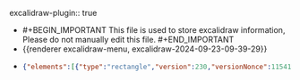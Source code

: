 excalidraw-plugin:: true

- #+BEGIN_IMPORTANT
  This file is used to store excalidraw information, Please do not manually edit this file.
  #+END_IMPORTANT
- {{renderer excalidraw-menu, excalidraw-2024-09-23-09-39-29}}
- ```json
  {"elements":[{"type":"rectangle","version":230,"versionNonce":1154178583,"isDeleted":false,"id":"DoZct6crzq97lRIzbqYe0","fillStyle":"solid","strokeWidth":2,"strokeStyle":"solid","roughness":1,"opacity":100,"angle":0,"x":366.77200902904383,"y":353.3764649664704,"strokeColor":"#1e1e1e","backgroundColor":"transparent","width":758.3999633789065,"height":171.20001220703125,"seed":1596238201,"groupIds":[],"frameId":null,"roundness":{"type":3},"boundElements":[],"updated":1727056262948,"link":null,"locked":false},{"type":"line","version":144,"versionNonce":1819160697,"isDeleted":false,"id":"EW9ePxI5iKSh5uosM0mA6","fillStyle":"solid","strokeWidth":2,"strokeStyle":"solid","roughness":1,"opacity":100,"angle":0,"x":366.7719785114657,"y":391.77648938053284,"strokeColor":"#1e1e1e","backgroundColor":"transparent","width":760.8000793457031,"height":0.800048828125,"seed":1805849177,"groupIds":[],"frameId":null,"roundness":{"type":2},"boundElements":[],"updated":1727056260016,"link":null,"locked":false,"startBinding":null,"endBinding":null,"lastCommittedPoint":null,"startArrowhead":null,"endArrowhead":null,"points":[[0,0],[760.8000793457031,0.800048828125]]},{"type":"text","version":39,"versionNonce":1245986775,"isDeleted":false,"id":"hq0JVwrL0B5S7jl25bItw","fillStyle":"solid","strokeWidth":2,"strokeStyle":"solid","roughness":1,"opacity":100,"angle":0,"x":423.97196020091883,"y":365.3764954840485,"strokeColor":"#1e1e1e","backgroundColor":"transparent","width":32,"height":20,"seed":841047865,"groupIds":[],"frameId":null,"roundness":null,"boundElements":[],"updated":1727055583642,"link":null,"locked":false,"fontSize":16,"fontFamily":1,"text":"操作","textAlign":"left","verticalAlign":"top","containerId":null,"originalText":"操作","lineHeight":1.25,"baseline":14},{"type":"line","version":199,"versionNonce":919372473,"isDeleted":false,"id":"dCvp66fTu7LlFbs5hpYae","fillStyle":"solid","strokeWidth":2,"strokeStyle":"solid","roughness":1,"opacity":100,"angle":0,"x":569.9719602009188,"y":355.77658093326727,"strokeColor":"#1e1e1e","backgroundColor":"transparent","width":0.800048828125,"height":169.59994506835938,"seed":822284313,"groupIds":[],"frameId":null,"roundness":{"type":2},"boundElements":[],"updated":1727056265698,"link":null,"locked":false,"startBinding":null,"endBinding":null,"lastCommittedPoint":null,"startArrowhead":null,"endArrowhead":null,"points":[[0,0],[0.800048828125,169.59994506835938]]},{"type":"rectangle","version":232,"versionNonce":1911251351,"isDeleted":false,"id":"Rms5FHgKHWkDDgNoqTra7","fillStyle":"solid","strokeWidth":2,"strokeStyle":"solid","roughness":1,"opacity":100,"angle":0,"x":382.3999938964844,"y":309.8000030517578,"strokeColor":"#1e1e1e","backgroundColor":"transparent","width":120,"height":24.600006103515625,"seed":326898841,"groupIds":[],"frameId":null,"roundness":{"type":3},"boundElements":[],"updated":1727055589148,"link":null,"locked":false},{"type":"line","version":420,"versionNonce":727258807,"isDeleted":false,"id":"KDz0ooRQZc2W2u3gWFGzY","fillStyle":"solid","strokeWidth":1,"strokeStyle":"solid","roughness":1,"opacity":100,"angle":0,"x":486.70638220216733,"y":324.4158830175994,"strokeColor":"#000000","backgroundColor":"black","width":5.51584063156698,"height":5.503167102812633,"seed":1948260729,"groupIds":["Fb5gnYkuA-zBEwHfNpQ3Z","Mx_Gam1vdyq-JNQHIeNhl"],"frameId":null,"roundness":null,"boundElements":[],"updated":1727055589148,"link":null,"locked":false,"startBinding":null,"endBinding":null,"lastCommittedPoint":null,"startArrowhead":null,"endArrowhead":null,"points":[[0,0],[5.51584063156698,-5.503167102812633]]},{"type":"line","version":510,"versionNonce":328411095,"isDeleted":false,"id":"EDmOitqjxJO7-Q9ONXC-G","fillStyle":"solid","strokeWidth":1,"strokeStyle":"solid","roughness":1,"opacity":100,"angle":0,"x":492.22222283373435,"y":324.4158830175994,"strokeColor":"#000000","backgroundColor":"black","width":5.51584063156698,"height":5.503167102812633,"seed":800096857,"groupIds":["Fb5gnYkuA-zBEwHfNpQ3Z","Mx_Gam1vdyq-JNQHIeNhl"],"frameId":null,"roundness":null,"boundElements":[],"updated":1727055589148,"link":null,"locked":false,"startBinding":null,"endBinding":null,"lastCommittedPoint":null,"startArrowhead":null,"endArrowhead":null,"points":[[0,0],[-5.51584063156698,-5.503167102812633]]},{"type":"ellipse","version":353,"versionNonce":1219368183,"isDeleted":false,"id":"hOI-sSufV1-G_nqFNosmR","fillStyle":"solid","strokeWidth":1,"strokeStyle":"solid","roughness":1,"opacity":100,"angle":0,"x":481.2895954965279,"y":313.4895924447701,"strokeColor":"#000000","backgroundColor":"transparent","width":16.62082121397551,"height":16.62082121397551,"seed":1929432889,"groupIds":["Mx_Gam1vdyq-JNQHIeNhl"],"frameId":null,"roundness":null,"boundElements":[],"updated":1727055589148,"link":null,"locked":false},{"type":"text","version":125,"versionNonce":1097506233,"isDeleted":false,"id":"we3IAJHrfVPih1RNIwqRo","fillStyle":"solid","strokeWidth":2,"strokeStyle":"solid","roughness":1,"opacity":100,"angle":0,"x":393.6000061035156,"y":314.99998474121094,"strokeColor":"#1e1e1e","backgroundColor":"transparent","width":64,"height":20,"seed":74743833,"groupIds":[],"frameId":null,"roundness":null,"boundElements":[],"updated":1727055602021,"link":null,"locked":false,"fontSize":16,"fontFamily":1,"text":"银行代码","textAlign":"left","verticalAlign":"top","containerId":null,"originalText":"银行代码","lineHeight":1.25,"baseline":14},{"type":"rectangle","version":388,"versionNonce":1810971479,"isDeleted":true,"id":"opcmyIWgxK6q9utkcLPu_","fillStyle":"solid","strokeWidth":2,"strokeStyle":"solid","roughness":1,"opacity":100,"angle":0,"x":387.00000762939453,"y":74.49999237060547,"strokeColor":"#2f9e44","backgroundColor":"transparent","width":44.39996337890624,"height":30,"seed":1121796089,"groupIds":[],"frameId":null,"roundness":null,"boundElements":[{"type":"text","id":"p3o7jo2md25nMweijznL0"}],"updated":1727055866168,"link":null,"locked":false},{"type":"text","version":352,"versionNonce":1934887321,"isDeleted":true,"id":"p3o7jo2md25nMweijznL0","fillStyle":"solid","strokeWidth":1,"strokeStyle":"solid","roughness":1,"opacity":100,"angle":0,"x":393.19998931884766,"y":79.49999237060547,"strokeColor":"#2f9e44","backgroundColor":"transparent","width":32,"height":20,"seed":688183513,"groupIds":[],"frameId":null,"roundness":null,"boundElements":[],"updated":1727055866168,"link":null,"locked":false,"fontSize":16,"fontFamily":1,"text":"启用","textAlign":"center","verticalAlign":"middle","containerId":"opcmyIWgxK6q9utkcLPu_","originalText":"启用","lineHeight":1.25,"baseline":14},{"type":"rectangle","version":342,"versionNonce":587053175,"isDeleted":true,"id":"NvrtyC5_TAD05eepGY68P","fillStyle":"solid","strokeWidth":2,"strokeStyle":"solid","roughness":1,"opacity":100,"angle":0,"x":445.9999771118164,"y":74.49999237060547,"strokeColor":"#e03131","backgroundColor":"transparent","width":44.39996337890624,"height":30,"seed":478565817,"groupIds":[],"frameId":null,"roundness":null,"boundElements":[{"type":"text","id":"Opi8oRiODgIKpjhmd-gcd"}],"updated":1727055866168,"link":null,"locked":false},{"type":"text","version":307,"versionNonce":1597075065,"isDeleted":true,"id":"Opi8oRiODgIKpjhmd-gcd","fillStyle":"solid","strokeWidth":1,"strokeStyle":"solid","roughness":1,"opacity":100,"angle":0,"x":452.19995880126953,"y":79.49999237060547,"strokeColor":"#e03131","backgroundColor":"transparent","width":32,"height":20,"seed":545601177,"groupIds":[],"frameId":null,"roundness":null,"boundElements":[],"updated":1727055866168,"link":null,"locked":false,"fontSize":16,"fontFamily":1,"text":"停用","textAlign":"center","verticalAlign":"middle","containerId":"NvrtyC5_TAD05eepGY68P","originalText":"停用","lineHeight":1.25,"baseline":14},{"type":"rectangle","version":404,"versionNonce":2042466711,"isDeleted":true,"id":"CRnBj2Xj5pOMtbbBY8RhG","fillStyle":"solid","strokeWidth":2,"strokeStyle":"solid","roughness":1,"opacity":100,"angle":0,"x":582.6000137329102,"y":78.49999237060547,"strokeColor":"#ced4da","backgroundColor":"transparent","width":61.999938964843736,"height":30,"seed":129301369,"groupIds":[],"frameId":null,"roundness":null,"boundElements":[{"type":"text","id":"pTbgEtSsHCsyn7lIaqxh8"}],"updated":1727055866168,"link":null,"locked":false},{"type":"text","version":393,"versionNonce":936327001,"isDeleted":true,"id":"pTbgEtSsHCsyn7lIaqxh8","fillStyle":"solid","strokeWidth":1,"strokeStyle":"solid","roughness":1,"opacity":100,"angle":0,"x":589.599983215332,"y":83.49999237060547,"strokeColor":"#ced4da","backgroundColor":"transparent","width":48,"height":20,"seed":39396441,"groupIds":[],"frameId":null,"roundness":null,"boundElements":[],"updated":1727055866168,"link":null,"locked":false,"fontSize":16,"fontFamily":1,"text":"已删除","textAlign":"center","verticalAlign":"middle","containerId":"CRnBj2Xj5pOMtbbBY8RhG","originalText":"已删除","lineHeight":1.25,"baseline":14},{"type":"rectangle","version":378,"versionNonce":1499809463,"isDeleted":true,"id":"vjEQphGf0doTMVpPYVme3","fillStyle":"solid","strokeWidth":2,"strokeStyle":"solid","roughness":1,"opacity":100,"angle":0,"x":504.19998931884766,"y":75.89998626708984,"strokeColor":"#ffd43b","backgroundColor":"transparent","width":60.39996337890624,"height":30,"seed":1816473913,"groupIds":[],"frameId":null,"roundness":null,"boundElements":[{"type":"text","id":"ieVFTYV5muTm_DWbPMGLb"}],"updated":1727055866168,"link":null,"locked":false},{"type":"text","version":350,"versionNonce":1333847097,"isDeleted":true,"id":"ieVFTYV5muTm_DWbPMGLb","fillStyle":"solid","strokeWidth":1,"strokeStyle":"solid","roughness":1,"opacity":100,"angle":0,"x":510.3999710083008,"y":80.89998626708984,"strokeColor":"#ffd43b","backgroundColor":"transparent","width":48,"height":20,"seed":1524408857,"groupIds":[],"frameId":null,"roundness":null,"boundElements":[],"updated":1727055866168,"link":null,"locked":false,"fontSize":16,"fontFamily":1,"text":"审核中","textAlign":"center","verticalAlign":"middle","containerId":"vjEQphGf0doTMVpPYVme3","originalText":"审核中","lineHeight":1.25,"baseline":14},{"type":"rectangle","version":295,"versionNonce":278484951,"isDeleted":true,"id":"d3C4MMCcMTCVKzJ-o4vFO","fillStyle":"solid","strokeWidth":2,"strokeStyle":"solid","roughness":1,"opacity":100,"angle":0,"x":387.3999710083008,"y":118.49999237060547,"strokeColor":"#000000","backgroundColor":"#b2f2bb","width":44.39996337890624,"height":30,"seed":1796404985,"groupIds":[],"frameId":null,"roundness":null,"boundElements":[{"type":"text","id":"I2mpbW3_O9i3MN83qSoci"}],"updated":1727055866168,"link":null,"locked":false},{"type":"text","version":259,"versionNonce":1646916889,"isDeleted":true,"id":"I2mpbW3_O9i3MN83qSoci","fillStyle":"solid","strokeWidth":1,"strokeStyle":"solid","roughness":1,"opacity":100,"angle":0,"x":393.5999526977539,"y":123.49999237060547,"strokeColor":"#000000","backgroundColor":"transparent","width":32,"height":20,"seed":1332457433,"groupIds":[],"frameId":null,"roundness":null,"boundElements":[],"updated":1727055866168,"link":null,"locked":false,"fontSize":16,"fontFamily":1,"text":"查询","textAlign":"center","verticalAlign":"middle","containerId":"d3C4MMCcMTCVKzJ-o4vFO","originalText":"查询","lineHeight":1.25,"baseline":14},{"type":"rectangle","version":302,"versionNonce":627983607,"isDeleted":true,"id":"KUpTxXChbkQenpbQF6J3n","fillStyle":"solid","strokeWidth":2,"strokeStyle":"solid","roughness":1,"opacity":100,"angle":0,"x":448.19998931884766,"y":119.0999984741211,"strokeColor":"#000000","backgroundColor":"#a5d8ff","width":44.39996337890624,"height":30,"seed":502942905,"groupIds":[],"frameId":null,"roundness":null,"boundElements":[{"type":"text","id":"bLXRoW6OcDf85muM7eDPo"}],"updated":1727055866168,"link":null,"locked":false},{"type":"text","version":266,"versionNonce":1665001977,"isDeleted":true,"id":"bLXRoW6OcDf85muM7eDPo","fillStyle":"solid","strokeWidth":1,"strokeStyle":"solid","roughness":1,"opacity":100,"angle":0,"x":454.3999710083008,"y":124.0999984741211,"strokeColor":"#000000","backgroundColor":"transparent","width":32,"height":20,"seed":1583500697,"groupIds":[],"frameId":null,"roundness":null,"boundElements":[],"updated":1727055866168,"link":null,"locked":false,"fontSize":16,"fontFamily":1,"text":"新增","textAlign":"center","verticalAlign":"middle","containerId":"KUpTxXChbkQenpbQF6J3n","originalText":"新增","lineHeight":1.25,"baseline":14},{"type":"rectangle","version":348,"versionNonce":1734905367,"isDeleted":true,"id":"zhOwZjBFSHeHZW0D0KfYZ","fillStyle":"solid","strokeWidth":2,"strokeStyle":"solid","roughness":1,"opacity":100,"angle":0,"x":508.19998931884766,"y":117.69998931884766,"strokeColor":"#000000","backgroundColor":"#a5d8ff","width":44.39996337890624,"height":30,"seed":1473720953,"groupIds":[],"frameId":null,"roundness":null,"boundElements":[{"type":"text","id":"vzStv79NdVuiR5geU-tsv"}],"updated":1727055866168,"link":null,"locked":false},{"type":"text","version":313,"versionNonce":197149401,"isDeleted":true,"id":"vzStv79NdVuiR5geU-tsv","fillStyle":"solid","strokeWidth":1,"strokeStyle":"solid","roughness":1,"opacity":100,"angle":0,"x":514.3999710083008,"y":122.69998931884766,"strokeColor":"#000000","backgroundColor":"transparent","width":32,"height":20,"seed":521960281,"groupIds":[],"frameId":null,"roundness":null,"boundElements":[],"updated":1727055866168,"link":null,"locked":false,"fontSize":16,"fontFamily":1,"text":"编辑","textAlign":"center","verticalAlign":"middle","containerId":"zhOwZjBFSHeHZW0D0KfYZ","originalText":"编辑","lineHeight":1.25,"baseline":14},{"type":"rectangle","version":322,"versionNonce":1098691383,"isDeleted":true,"id":"RDHRjDwlsMNTMa-ZGO664","fillStyle":"solid","strokeWidth":2,"strokeStyle":"solid","roughness":1,"opacity":100,"angle":0,"x":584.6000137329102,"y":119.69998931884766,"strokeColor":"#000000","backgroundColor":"#ffc9c9","width":44.39996337890624,"height":30,"seed":1686480953,"groupIds":[],"frameId":null,"roundness":null,"boundElements":[{"type":"text","id":"Ru0kgtR0PFlpifBFSS6PT"}],"updated":1727055866168,"link":null,"locked":false},{"type":"text","version":286,"versionNonce":675577785,"isDeleted":true,"id":"Ru0kgtR0PFlpifBFSS6PT","fillStyle":"solid","strokeWidth":1,"strokeStyle":"solid","roughness":1,"opacity":100,"angle":0,"x":590.7999954223633,"y":124.69998931884766,"strokeColor":"#000000","backgroundColor":"transparent","width":32,"height":20,"seed":32913689,"groupIds":[],"frameId":null,"roundness":null,"boundElements":[],"updated":1727055866168,"link":null,"locked":false,"fontSize":16,"fontFamily":1,"text":"删除","textAlign":"center","verticalAlign":"middle","containerId":"RDHRjDwlsMNTMa-ZGO664","originalText":"删除","lineHeight":1.25,"baseline":14},{"type":"rectangle","version":398,"versionNonce":1276064855,"isDeleted":true,"id":"MFpUA63HiH2qLBNJIdS1Z","fillStyle":"solid","strokeWidth":2,"strokeStyle":"solid","roughness":1,"opacity":100,"angle":0,"x":666.6000137329102,"y":76.29998016357422,"strokeColor":"#1e1e1e","backgroundColor":"transparent","width":44.39996337890624,"height":30,"seed":1222749689,"groupIds":[],"frameId":null,"roundness":null,"boundElements":[{"type":"text","id":"wWZm9_kwu0sYcWV_dW0fG"}],"updated":1727055866168,"link":null,"locked":false},{"type":"text","version":363,"versionNonce":653140121,"isDeleted":true,"id":"wWZm9_kwu0sYcWV_dW0fG","fillStyle":"solid","strokeWidth":1,"strokeStyle":"solid","roughness":1,"opacity":100,"angle":0,"x":672.7999954223633,"y":81.29998016357422,"strokeColor":"#1e1e1e","backgroundColor":"transparent","width":32,"height":20,"seed":273385177,"groupIds":[],"frameId":null,"roundness":null,"boundElements":[],"updated":1727055866168,"link":null,"locked":false,"fontSize":16,"fontFamily":1,"text":"创建","textAlign":"center","verticalAlign":"middle","containerId":"MFpUA63HiH2qLBNJIdS1Z","originalText":"创建","lineHeight":1.25,"baseline":14},{"type":"rectangle","version":398,"versionNonce":519344503,"isDeleted":true,"id":"5V5rYGsQsZkEz32D1bH19","fillStyle":"solid","strokeWidth":2,"strokeStyle":"solid","roughness":1,"opacity":100,"angle":0,"x":728.1999893188477,"y":74.9000015258789,"strokeColor":"#ffd43b","backgroundColor":"transparent","width":44.39996337890624,"height":30,"seed":46613433,"groupIds":[],"frameId":null,"roundness":null,"boundElements":[{"type":"text","id":"4bnpAgj5Jx0RlLP0W1Dai"}],"updated":1727055866168,"link":null,"locked":false},{"type":"text","version":363,"versionNonce":1701881209,"isDeleted":true,"id":"4bnpAgj5Jx0RlLP0W1Dai","fillStyle":"solid","strokeWidth":1,"strokeStyle":"solid","roughness":1,"opacity":100,"angle":0,"x":734.3999710083008,"y":79.9000015258789,"strokeColor":"#ffd43b","backgroundColor":"transparent","width":32,"height":20,"seed":746087577,"groupIds":[],"frameId":null,"roundness":null,"boundElements":[],"updated":1727055866168,"link":null,"locked":false,"fontSize":16,"fontFamily":1,"text":"签核","textAlign":"center","verticalAlign":"middle","containerId":"5V5rYGsQsZkEz32D1bH19","originalText":"签核","lineHeight":1.25,"baseline":14},{"type":"rectangle","version":401,"versionNonce":1668369047,"isDeleted":true,"id":"YITb9CeH0t13Yp15I_DDq","fillStyle":"solid","strokeWidth":2,"strokeStyle":"solid","roughness":1,"opacity":100,"angle":0,"x":791.1999893188477,"y":74.69998931884766,"strokeColor":"#2f9e44","backgroundColor":"transparent","width":44.39996337890624,"height":30,"seed":1225943417,"groupIds":[],"frameId":null,"roundness":null,"boundElements":[{"type":"text","id":"elri0vl79m96lOsQEezJi"}],"updated":1727055866168,"link":null,"locked":false},{"type":"text","version":366,"versionNonce":1057984089,"isDeleted":true,"id":"elri0vl79m96lOsQEezJi","fillStyle":"solid","strokeWidth":1,"strokeStyle":"solid","roughness":1,"opacity":100,"angle":0,"x":797.3999710083008,"y":79.69998931884766,"strokeColor":"#2f9e44","backgroundColor":"transparent","width":32,"height":20,"seed":1373164121,"groupIds":[],"frameId":null,"roundness":null,"boundElements":[],"updated":1727055866168,"link":null,"locked":false,"fontSize":16,"fontFamily":1,"text":"结案","textAlign":"center","verticalAlign":"middle","containerId":"YITb9CeH0t13Yp15I_DDq","originalText":"结案","lineHeight":1.25,"baseline":14},{"type":"rectangle","version":343,"versionNonce":641327031,"isDeleted":true,"id":"OFNPYrMLUK_kKBy5DXtp_","fillStyle":"solid","strokeWidth":2,"strokeStyle":"solid","roughness":1,"opacity":100,"angle":0,"x":668.7999649047852,"y":119.09998321533203,"strokeColor":"#000000","backgroundColor":"#b2f2bb","width":44.39996337890624,"height":30,"seed":1268719417,"groupIds":[],"frameId":null,"roundness":null,"boundElements":[{"type":"text","id":"P9nbldybKKgDWt-ITZwDU"}],"updated":1727055866168,"link":null,"locked":false},{"type":"text","version":307,"versionNonce":1520327481,"isDeleted":true,"id":"P9nbldybKKgDWt-ITZwDU","fillStyle":"solid","strokeWidth":1,"strokeStyle":"solid","roughness":1,"opacity":100,"angle":0,"x":674.9999465942383,"y":124.09998321533203,"strokeColor":"#000000","backgroundColor":"transparent","width":32,"height":20,"seed":1422446617,"groupIds":[],"frameId":null,"roundness":null,"boundElements":[],"updated":1727055866168,"link":null,"locked":false,"fontSize":16,"fontFamily":1,"text":"明细","textAlign":"center","verticalAlign":"middle","containerId":"OFNPYrMLUK_kKBy5DXtp_","originalText":"明细","lineHeight":1.25,"baseline":14},{"type":"rectangle","version":331,"versionNonce":1769132247,"isDeleted":true,"id":"ifkHanusRNwe1p28hYAaG","fillStyle":"solid","strokeWidth":2,"strokeStyle":"solid","roughness":1,"opacity":100,"angle":0,"x":729.7999649047852,"y":119.9000015258789,"strokeColor":"#000000","backgroundColor":"#ffc9c9","width":44.39996337890624,"height":30,"seed":1934189817,"groupIds":[],"frameId":null,"roundness":null,"boundElements":[{"type":"text","id":"Ro7RS6Ebi8FUB-VQ-y3dl"}],"updated":1727055866168,"link":null,"locked":false},{"type":"text","version":296,"versionNonce":947948569,"isDeleted":true,"id":"Ro7RS6Ebi8FUB-VQ-y3dl","fillStyle":"solid","strokeWidth":1,"strokeStyle":"solid","roughness":1,"opacity":100,"angle":0,"x":735.9999465942383,"y":124.9000015258789,"strokeColor":"#000000","backgroundColor":"transparent","width":32,"height":20,"seed":581197273,"groupIds":[],"frameId":null,"roundness":null,"boundElements":[],"updated":1727055866168,"link":null,"locked":false,"fontSize":16,"fontFamily":1,"text":"驳回","textAlign":"center","verticalAlign":"middle","containerId":"ifkHanusRNwe1p28hYAaG","originalText":"驳回","lineHeight":1.25,"baseline":14},{"type":"rectangle","version":336,"versionNonce":1991286263,"isDeleted":true,"id":"Ajq0LuJeXgquUhi2TOMfN","fillStyle":"solid","strokeWidth":2,"strokeStyle":"solid","roughness":1,"opacity":100,"angle":0,"x":792.5999526977539,"y":117.49999237060547,"strokeColor":"#000000","backgroundColor":"#a5d8ff","width":44.39996337890624,"height":30,"seed":569195193,"groupIds":[],"frameId":null,"roundness":null,"boundElements":[{"type":"text","id":"IkLqug2gDRnmVlnCrCUyq"}],"updated":1727055866168,"link":null,"locked":false},{"type":"text","version":300,"versionNonce":11116793,"isDeleted":true,"id":"IkLqug2gDRnmVlnCrCUyq","fillStyle":"solid","strokeWidth":1,"strokeStyle":"solid","roughness":1,"opacity":100,"angle":0,"x":798.799934387207,"y":122.49999237060547,"strokeColor":"#000000","backgroundColor":"transparent","width":32,"height":20,"seed":29850521,"groupIds":[],"frameId":null,"roundness":null,"boundElements":[],"updated":1727055866168,"link":null,"locked":false,"fontSize":16,"fontFamily":1,"text":"通过","textAlign":"center","verticalAlign":"middle","containerId":"Ajq0LuJeXgquUhi2TOMfN","originalText":"通过","lineHeight":1.25,"baseline":14},{"type":"rectangle","version":333,"versionNonce":1895286551,"isDeleted":true,"id":"axwoDz5xRz-zB2yGujKox","fillStyle":"solid","strokeWidth":2,"strokeStyle":"solid","roughness":1,"opacity":100,"angle":0,"x":856.9999771118164,"y":118.49999237060547,"strokeColor":"#000000","backgroundColor":"#ffec99","width":44.39996337890624,"height":30,"seed":1919328377,"groupIds":[],"frameId":null,"roundness":null,"boundElements":[{"type":"text","id":"z0nC_f7PvAG921DIUl4Kb"}],"updated":1727055866168,"link":null,"locked":false},{"type":"text","version":297,"versionNonce":278731225,"isDeleted":true,"id":"z0nC_f7PvAG921DIUl4Kb","fillStyle":"solid","strokeWidth":1,"strokeStyle":"solid","roughness":1,"opacity":100,"angle":0,"x":863.1999588012695,"y":123.49999237060547,"strokeColor":"#000000","backgroundColor":"transparent","width":32,"height":20,"seed":1368271193,"groupIds":[],"frameId":null,"roundness":null,"boundElements":[],"updated":1727055866168,"link":null,"locked":false,"fontSize":16,"fontFamily":1,"text":"发送","textAlign":"center","verticalAlign":"middle","containerId":"axwoDz5xRz-zB2yGujKox","originalText":"发送","lineHeight":1.25,"baseline":14},{"type":"rectangle","version":346,"versionNonce":649907255,"isDeleted":true,"id":"8nAgoFHVEgQ7CrDilzDqG","fillStyle":"solid","strokeWidth":2,"strokeStyle":"solid","roughness":1,"opacity":100,"angle":0,"x":854.5999526977539,"y":72.69998931884766,"strokeColor":"#e03131","backgroundColor":"transparent","width":44.39996337890624,"height":30,"seed":2022807097,"groupIds":[],"frameId":null,"roundness":null,"boundElements":[{"type":"text","id":"2MqsRloqvkIpNhySvO6Jm"}],"updated":1727055866168,"link":null,"locked":false},{"type":"text","version":312,"versionNonce":1231976121,"isDeleted":true,"id":"2MqsRloqvkIpNhySvO6Jm","fillStyle":"solid","strokeWidth":1,"strokeStyle":"solid","roughness":1,"opacity":100,"angle":0,"x":860.799934387207,"y":77.69998931884766,"strokeColor":"#e03131","backgroundColor":"transparent","width":32,"height":20,"seed":1247045401,"groupIds":[],"frameId":null,"roundness":null,"boundElements":[],"updated":1727055866168,"link":null,"locked":false,"fontSize":16,"fontFamily":1,"text":"驳回","textAlign":"center","verticalAlign":"middle","containerId":"8nAgoFHVEgQ7CrDilzDqG","originalText":"驳回","lineHeight":1.25,"baseline":14},{"type":"rectangle","version":404,"versionNonce":602156375,"isDeleted":true,"id":"0ZAFdFnDfbiKEprHep-Ez","fillStyle":"solid","strokeWidth":2,"strokeStyle":"solid","roughness":1,"opacity":100,"angle":0,"x":916.1999893188477,"y":73.49999237060547,"strokeColor":"#2f9e44","backgroundColor":"transparent","width":44.39996337890624,"height":30,"seed":21634041,"groupIds":[],"frameId":null,"roundness":null,"boundElements":[{"type":"text","id":"a_rneyBEi5tRpUW6lBsDD"}],"updated":1727055866168,"link":null,"locked":false},{"type":"text","version":370,"versionNonce":499201945,"isDeleted":true,"id":"a_rneyBEi5tRpUW6lBsDD","fillStyle":"solid","strokeWidth":1,"strokeStyle":"solid","roughness":1,"opacity":100,"angle":0,"x":922.3999710083008,"y":78.49999237060547,"strokeColor":"#2f9e44","backgroundColor":"transparent","width":32,"height":20,"seed":1031156953,"groupIds":[],"frameId":null,"roundness":null,"boundElements":[],"updated":1727055866168,"link":null,"locked":false,"fontSize":16,"fontFamily":1,"text":"通过","textAlign":"center","verticalAlign":"middle","containerId":"0ZAFdFnDfbiKEprHep-Ez","originalText":"通过","lineHeight":1.25,"baseline":14},{"type":"rectangle","version":411,"versionNonce":63072887,"isDeleted":true,"id":"hfJCBvRcrsiVWlYP2_hng","fillStyle":"solid","strokeWidth":2,"strokeStyle":"solid","roughness":1,"opacity":100,"angle":0,"x":975.4000015258789,"y":72.49999237060547,"strokeColor":"#ffd43b","backgroundColor":"transparent","width":44.39996337890624,"height":30,"seed":1382822329,"groupIds":[],"frameId":null,"roundness":null,"boundElements":[{"type":"text","id":"v_0K-aA_7ZYFJkNiwH0rK"}],"updated":1727055866168,"link":null,"locked":false},{"type":"text","version":377,"versionNonce":1606999161,"isDeleted":true,"id":"v_0K-aA_7ZYFJkNiwH0rK","fillStyle":"solid","strokeWidth":1,"strokeStyle":"solid","roughness":1,"opacity":100,"angle":0,"x":981.599983215332,"y":77.49999237060547,"strokeColor":"#ffd43b","backgroundColor":"transparent","width":32,"height":20,"seed":1431278233,"groupIds":[],"frameId":null,"roundness":null,"boundElements":[],"updated":1727055866168,"link":null,"locked":false,"fontSize":16,"fontFamily":1,"text":"发送","textAlign":"center","verticalAlign":"middle","containerId":"hfJCBvRcrsiVWlYP2_hng","originalText":"发送","lineHeight":1.25,"baseline":14},{"type":"rectangle","version":345,"versionNonce":52167575,"isDeleted":true,"id":"09dKdzL-MVrm_Gu2KcNce","fillStyle":"solid","strokeWidth":2,"strokeStyle":"solid","roughness":1,"opacity":100,"angle":0,"x":915.3999557495117,"y":118.79997253417969,"strokeColor":"#000000","backgroundColor":"#a5d8ff","width":44.39996337890624,"height":30,"seed":1792268153,"groupIds":[],"frameId":null,"roundness":null,"boundElements":[{"type":"text","id":"JYcpTf3ExTMaRWXi0SizU"}],"updated":1727055866168,"link":null,"locked":false},{"type":"text","version":310,"versionNonce":1330177369,"isDeleted":true,"id":"JYcpTf3ExTMaRWXi0SizU","fillStyle":"solid","strokeWidth":1,"strokeStyle":"solid","roughness":1,"opacity":100,"angle":0,"x":921.5999374389648,"y":123.79997253417969,"strokeColor":"#000000","backgroundColor":"transparent","width":32,"height":20,"seed":1430028377,"groupIds":[],"frameId":null,"roundness":null,"boundElements":[],"updated":1727055866168,"link":null,"locked":false,"fontSize":16,"fontFamily":1,"text":"保存","textAlign":"center","verticalAlign":"middle","containerId":"09dKdzL-MVrm_Gu2KcNce","originalText":"保存","lineHeight":1.25,"baseline":14},{"type":"rectangle","version":349,"versionNonce":1378187447,"isDeleted":true,"id":"quz2aEJNKTr0CNF2LKevq","fillStyle":"solid","strokeWidth":2,"strokeStyle":"solid","roughness":1,"opacity":100,"angle":0,"x":978.2000045776367,"y":116.59996032714844,"strokeColor":"#000000","backgroundColor":"transparent","width":44.39996337890624,"height":30,"seed":1113394489,"groupIds":[],"frameId":null,"roundness":null,"boundElements":[{"type":"text","id":"wCN-2Ml4R9GUbUrZTejbK"}],"updated":1727055866168,"link":null,"locked":false},{"type":"text","version":313,"versionNonce":1737806393,"isDeleted":true,"id":"wCN-2Ml4R9GUbUrZTejbK","fillStyle":"solid","strokeWidth":1,"strokeStyle":"solid","roughness":1,"opacity":100,"angle":0,"x":984.3999862670898,"y":121.59996032714844,"strokeColor":"#000000","backgroundColor":"transparent","width":32,"height":20,"seed":1503198745,"groupIds":[],"frameId":null,"roundness":null,"boundElements":[],"updated":1727055866168,"link":null,"locked":false,"fontSize":16,"fontFamily":1,"text":"取消","textAlign":"center","verticalAlign":"middle","containerId":"quz2aEJNKTr0CNF2LKevq","originalText":"取消","lineHeight":1.25,"baseline":14},{"type":"rectangle","version":309,"versionNonce":833324537,"isDeleted":false,"id":"rFK-eYMbSFwqv7nLVKEgF","fillStyle":"solid","strokeWidth":2,"strokeStyle":"solid","roughness":1,"opacity":100,"angle":0,"x":543.8000183105469,"y":305.79998779296875,"strokeColor":"#000000","backgroundColor":"#b2f2bb","width":44.39996337890624,"height":30,"seed":429165207,"groupIds":[],"frameId":null,"roundness":null,"boundElements":[{"type":"text","id":"cafl5kt1YislAUpN9B2ju"}],"updated":1727055614751,"link":null,"locked":false},{"type":"text","version":273,"versionNonce":1914330841,"isDeleted":false,"id":"cafl5kt1YislAUpN9B2ju","fillStyle":"solid","strokeWidth":1,"strokeStyle":"solid","roughness":1,"opacity":100,"angle":0,"x":550,"y":310.79998779296875,"strokeColor":"#000000","backgroundColor":"transparent","width":32,"height":20,"seed":905256887,"groupIds":[],"frameId":null,"roundness":null,"boundElements":[],"updated":1727055614751,"link":null,"locked":false,"fontSize":16,"fontFamily":1,"text":"查询","textAlign":"center","verticalAlign":"middle","containerId":"rFK-eYMbSFwqv7nLVKEgF","originalText":"查询","lineHeight":1.25,"baseline":14},{"type":"rectangle","version":311,"versionNonce":2033509689,"isDeleted":false,"id":"kMzrjP33Zu9f1q5gOv3GG","fillStyle":"solid","strokeWidth":2,"strokeStyle":"solid","roughness":1,"opacity":100,"angle":0,"x":603.4000549316406,"y":305,"strokeColor":"#000000","backgroundColor":"#a5d8ff","width":44.39996337890624,"height":30,"seed":956919447,"groupIds":[],"frameId":null,"roundness":null,"boundElements":[{"type":"text","id":"41IaseNwV7c2AlukOP_8S"}],"updated":1727055619479,"link":null,"locked":false},{"type":"text","version":275,"versionNonce":397792793,"isDeleted":false,"id":"41IaseNwV7c2AlukOP_8S","fillStyle":"solid","strokeWidth":1,"strokeStyle":"solid","roughness":1,"opacity":100,"angle":0,"x":609.6000366210938,"y":310,"strokeColor":"#000000","backgroundColor":"transparent","width":32,"height":20,"seed":1563263927,"groupIds":[],"frameId":null,"roundness":null,"boundElements":[],"updated":1727055619479,"link":null,"locked":false,"fontSize":16,"fontFamily":1,"text":"新增","textAlign":"center","verticalAlign":"middle","containerId":"kMzrjP33Zu9f1q5gOv3GG","originalText":"新增","lineHeight":1.25,"baseline":14},{"type":"rectangle","version":373,"versionNonce":697446521,"isDeleted":false,"id":"GuvIhkpaOKsJSG7akCOeg","fillStyle":"solid","strokeWidth":2,"strokeStyle":"solid","roughness":1,"opacity":100,"angle":0,"x":385.8000183105469,"y":403.6000061035156,"strokeColor":"#000000","backgroundColor":"#a5d8ff","width":44.39996337890624,"height":30,"seed":1142440791,"groupIds":[],"frameId":null,"roundness":null,"boundElements":[{"type":"text","id":"K6wBntgfaVldvTYuzkzfh"}],"updated":1727055633178,"link":null,"locked":false},{"type":"text","version":338,"versionNonce":1019722073,"isDeleted":false,"id":"K6wBntgfaVldvTYuzkzfh","fillStyle":"solid","strokeWidth":1,"strokeStyle":"solid","roughness":1,"opacity":100,"angle":0,"x":392,"y":408.6000061035156,"strokeColor":"#000000","backgroundColor":"transparent","width":32,"height":20,"seed":1896071287,"groupIds":[],"frameId":null,"roundness":null,"boundElements":[],"updated":1727055633178,"link":null,"locked":false,"fontSize":16,"fontFamily":1,"text":"编辑","textAlign":"center","verticalAlign":"middle","containerId":"GuvIhkpaOKsJSG7akCOeg","originalText":"编辑","lineHeight":1.25,"baseline":14},{"type":"rectangle","version":361,"versionNonce":577017817,"isDeleted":true,"id":"SCB3ehCjU4IkTLEgJS5d7","fillStyle":"solid","strokeWidth":2,"strokeStyle":"solid","roughness":1,"opacity":100,"angle":0,"x":1056.6000366210938,"y":236.60000610351562,"strokeColor":"#000000","backgroundColor":"#ffc9c9","width":44.39996337890624,"height":30,"seed":1171123223,"groupIds":[],"frameId":null,"roundness":null,"boundElements":[{"type":"text","id":"1kD-WITBd5JRktOkYxZSv"}],"updated":1727056307816,"link":null,"locked":false},{"type":"text","version":325,"versionNonce":364129847,"isDeleted":true,"id":"1kD-WITBd5JRktOkYxZSv","fillStyle":"solid","strokeWidth":1,"strokeStyle":"solid","roughness":1,"opacity":100,"angle":0,"x":1062.8000183105469,"y":241.60000610351562,"strokeColor":"#000000","backgroundColor":"transparent","width":32,"height":20,"seed":663114039,"groupIds":[],"frameId":null,"roundness":null,"boundElements":[],"updated":1727056307816,"link":null,"locked":false,"fontSize":16,"fontFamily":1,"text":"删除","textAlign":"center","verticalAlign":"middle","containerId":"SCB3ehCjU4IkTLEgJS5d7","originalText":"删除","lineHeight":1.25,"baseline":14},{"type":"rectangle","version":537,"versionNonce":1364909721,"isDeleted":false,"id":"9W0SS9PrG941zNoAWSzwL","fillStyle":"solid","strokeWidth":2,"strokeStyle":"solid","roughness":1,"opacity":100,"angle":0,"x":603.2000923156738,"y":404.90001678466797,"strokeColor":"#2f9e44","backgroundColor":"transparent","width":44.39996337890624,"height":30,"seed":2110162457,"groupIds":[],"frameId":null,"roundness":null,"boundElements":[{"type":"text","id":"-6HUoqQsqkwq2pRL0xF1e"}],"updated":1727056225946,"link":null,"locked":false},{"type":"text","version":501,"versionNonce":1603642233,"isDeleted":false,"id":"-6HUoqQsqkwq2pRL0xF1e","fillStyle":"solid","strokeWidth":1,"strokeStyle":"solid","roughness":1,"opacity":100,"angle":0,"x":609.400074005127,"y":409.90001678466797,"strokeColor":"#2f9e44","backgroundColor":"transparent","width":32,"height":20,"seed":1595955961,"groupIds":[],"frameId":null,"roundness":null,"boundElements":[],"updated":1727056225946,"link":null,"locked":false,"fontSize":16,"fontFamily":1,"text":"启用","textAlign":"center","verticalAlign":"middle","containerId":"9W0SS9PrG941zNoAWSzwL","originalText":"启用","lineHeight":1.25,"baseline":14},{"type":"rectangle","version":482,"versionNonce":249911289,"isDeleted":false,"id":"bFMdr52C2thZrQQBimvUu","fillStyle":"solid","strokeWidth":2,"strokeStyle":"solid","roughness":1,"opacity":100,"angle":0,"x":603.0000190734863,"y":452.1000289916992,"strokeColor":"#e03131","backgroundColor":"transparent","width":44.39996337890624,"height":30,"seed":606901209,"groupIds":[],"frameId":null,"roundness":null,"boundElements":[{"type":"text","id":"bX4mgqJk1xUmO1EoYadpG"}],"updated":1727056228645,"link":null,"locked":false},{"type":"text","version":447,"versionNonce":1816785113,"isDeleted":false,"id":"bX4mgqJk1xUmO1EoYadpG","fillStyle":"solid","strokeWidth":1,"strokeStyle":"solid","roughness":1,"opacity":100,"angle":0,"x":609.2000007629395,"y":457.1000289916992,"strokeColor":"#e03131","backgroundColor":"transparent","width":32,"height":20,"seed":1895739577,"groupIds":[],"frameId":null,"roundness":null,"boundElements":[],"updated":1727056228645,"link":null,"locked":false,"fontSize":16,"fontFamily":1,"text":"停用","textAlign":"center","verticalAlign":"middle","containerId":"bFMdr52C2thZrQQBimvUu","originalText":"停用","lineHeight":1.25,"baseline":14},{"type":"rectangle","version":483,"versionNonce":1905669305,"isDeleted":true,"id":"nBRBbYNlJix6cRtdgaGl3","fillStyle":"solid","strokeWidth":2,"strokeStyle":"solid","roughness":1,"opacity":100,"angle":0,"x":567.6000556945801,"y":91.3000259399414,"strokeColor":"#ced4da","backgroundColor":"transparent","width":61.999938964843736,"height":30,"seed":456798617,"groupIds":[],"frameId":null,"roundness":null,"boundElements":[{"type":"text","id":"t7TtqJMZZgMKuNo9dFMap"}],"updated":1727056307816,"link":null,"locked":false},{"type":"text","version":472,"versionNonce":1100959575,"isDeleted":true,"id":"t7TtqJMZZgMKuNo9dFMap","fillStyle":"solid","strokeWidth":1,"strokeStyle":"solid","roughness":1,"opacity":100,"angle":0,"x":574.600025177002,"y":96.3000259399414,"strokeColor":"#ced4da","backgroundColor":"transparent","width":48,"height":20,"seed":2014484089,"groupIds":[],"frameId":null,"roundness":null,"boundElements":[],"updated":1727056307816,"link":null,"locked":false,"fontSize":16,"fontFamily":1,"text":"已删除","textAlign":"center","verticalAlign":"middle","containerId":"nBRBbYNlJix6cRtdgaGl3","originalText":"已删除","lineHeight":1.25,"baseline":14},{"type":"rectangle","version":457,"versionNonce":641807769,"isDeleted":true,"id":"-XU-cRdL3zJhdRHkkjxD_","fillStyle":"solid","strokeWidth":2,"strokeStyle":"solid","roughness":1,"opacity":100,"angle":0,"x":489.2000312805176,"y":88.70001983642578,"strokeColor":"#ffd43b","backgroundColor":"transparent","width":60.39996337890624,"height":30,"seed":1783324505,"groupIds":[],"frameId":null,"roundness":null,"boundElements":[{"type":"text","id":"HPqf8sfMNRhH5jZElzAV8"}],"updated":1727056307816,"link":null,"locked":false},{"type":"text","version":429,"versionNonce":1103711351,"isDeleted":true,"id":"HPqf8sfMNRhH5jZElzAV8","fillStyle":"solid","strokeWidth":1,"strokeStyle":"solid","roughness":1,"opacity":100,"angle":0,"x":495.4000129699707,"y":93.70001983642578,"strokeColor":"#ffd43b","backgroundColor":"transparent","width":48,"height":20,"seed":808979513,"groupIds":[],"frameId":null,"roundness":null,"boundElements":[],"updated":1727056307816,"link":null,"locked":false,"fontSize":16,"fontFamily":1,"text":"审核中","textAlign":"center","verticalAlign":"middle","containerId":"-XU-cRdL3zJhdRHkkjxD_","originalText":"审核中","lineHeight":1.25,"baseline":14},{"type":"rectangle","version":374,"versionNonce":328800889,"isDeleted":true,"id":"k8vhpVQ3r9rq7iC_Prbpq","fillStyle":"solid","strokeWidth":2,"strokeStyle":"solid","roughness":1,"opacity":100,"angle":0,"x":372.4000129699707,"y":131.3000259399414,"strokeColor":"#000000","backgroundColor":"#b2f2bb","width":44.39996337890624,"height":30,"seed":1908153625,"groupIds":[],"frameId":null,"roundness":null,"boundElements":[{"type":"text","id":"7I4xZoblhdlxc6aFKbPIY"}],"updated":1727056307816,"link":null,"locked":false},{"type":"text","version":338,"versionNonce":1643554199,"isDeleted":true,"id":"7I4xZoblhdlxc6aFKbPIY","fillStyle":"solid","strokeWidth":1,"strokeStyle":"solid","roughness":1,"opacity":100,"angle":0,"x":378.5999946594238,"y":136.3000259399414,"strokeColor":"#000000","backgroundColor":"transparent","width":32,"height":20,"seed":239800825,"groupIds":[],"frameId":null,"roundness":null,"boundElements":[],"updated":1727056307816,"link":null,"locked":false,"fontSize":16,"fontFamily":1,"text":"查询","textAlign":"center","verticalAlign":"middle","containerId":"k8vhpVQ3r9rq7iC_Prbpq","originalText":"查询","lineHeight":1.25,"baseline":14},{"type":"rectangle","version":381,"versionNonce":1516331865,"isDeleted":true,"id":"K2KNPWlGRMxn5nDPqejz7","fillStyle":"solid","strokeWidth":2,"strokeStyle":"solid","roughness":1,"opacity":100,"angle":0,"x":433.2000312805176,"y":131.90003204345703,"strokeColor":"#000000","backgroundColor":"#a5d8ff","width":44.39996337890624,"height":30,"seed":719874777,"groupIds":[],"frameId":null,"roundness":null,"boundElements":[{"type":"text","id":"3nwCfiAeC5q0zRthOROH4"}],"updated":1727056307816,"link":null,"locked":false},{"type":"text","version":345,"versionNonce":22796983,"isDeleted":true,"id":"3nwCfiAeC5q0zRthOROH4","fillStyle":"solid","strokeWidth":1,"strokeStyle":"solid","roughness":1,"opacity":100,"angle":0,"x":439.4000129699707,"y":136.90003204345703,"strokeColor":"#000000","backgroundColor":"transparent","width":32,"height":20,"seed":2598841,"groupIds":[],"frameId":null,"roundness":null,"boundElements":[],"updated":1727056307816,"link":null,"locked":false,"fontSize":16,"fontFamily":1,"text":"新增","textAlign":"center","verticalAlign":"middle","containerId":"K2KNPWlGRMxn5nDPqejz7","originalText":"新增","lineHeight":1.25,"baseline":14},{"type":"rectangle","version":427,"versionNonce":921538617,"isDeleted":true,"id":"xjjEMK9uy4gihWESnQb1B","fillStyle":"solid","strokeWidth":2,"strokeStyle":"solid","roughness":1,"opacity":100,"angle":0,"x":493.2000312805176,"y":130.5000228881836,"strokeColor":"#000000","backgroundColor":"#a5d8ff","width":44.39996337890624,"height":30,"seed":1747732633,"groupIds":[],"frameId":null,"roundness":null,"boundElements":[{"type":"text","id":"WSVBrGSnwIyR1C4ejHkw2"}],"updated":1727056307816,"link":null,"locked":false},{"type":"text","version":392,"versionNonce":614296535,"isDeleted":true,"id":"WSVBrGSnwIyR1C4ejHkw2","fillStyle":"solid","strokeWidth":1,"strokeStyle":"solid","roughness":1,"opacity":100,"angle":0,"x":499.4000129699707,"y":135.5000228881836,"strokeColor":"#000000","backgroundColor":"transparent","width":32,"height":20,"seed":749325689,"groupIds":[],"frameId":null,"roundness":null,"boundElements":[],"updated":1727056307816,"link":null,"locked":false,"fontSize":16,"fontFamily":1,"text":"编辑","textAlign":"center","verticalAlign":"middle","containerId":"xjjEMK9uy4gihWESnQb1B","originalText":"编辑","lineHeight":1.25,"baseline":14},{"type":"rectangle","version":402,"versionNonce":253829401,"isDeleted":true,"id":"Jds5_KUtlsRFGpw7iNjkr","fillStyle":"solid","strokeWidth":2,"strokeStyle":"solid","roughness":1,"opacity":100,"angle":0,"x":569.6000556945801,"y":132.5000228881836,"strokeColor":"#000000","backgroundColor":"#fa5252","width":44.39996337890624,"height":30,"seed":350467673,"groupIds":[],"frameId":null,"roundness":null,"boundElements":[{"type":"text","id":"kqBqzwb5V-BzStF0uJvok"}],"updated":1727056307816,"link":null,"locked":false},{"type":"text","version":365,"versionNonce":1204803831,"isDeleted":true,"id":"kqBqzwb5V-BzStF0uJvok","fillStyle":"solid","strokeWidth":1,"strokeStyle":"solid","roughness":1,"opacity":100,"angle":0,"x":575.8000373840332,"y":137.5000228881836,"strokeColor":"#000000","backgroundColor":"transparent","width":32,"height":20,"seed":867009337,"groupIds":[],"frameId":null,"roundness":null,"boundElements":[],"updated":1727056307816,"link":null,"locked":false,"fontSize":16,"fontFamily":1,"text":"删除","textAlign":"center","verticalAlign":"middle","containerId":"Jds5_KUtlsRFGpw7iNjkr","originalText":"删除","lineHeight":1.25,"baseline":14},{"type":"rectangle","version":477,"versionNonce":1081054713,"isDeleted":true,"id":"TxGgcuDWHsC99mVoyaZ7t","fillStyle":"solid","strokeWidth":2,"strokeStyle":"solid","roughness":1,"opacity":100,"angle":0,"x":651.6000556945801,"y":89.10001373291016,"strokeColor":"#1e1e1e","backgroundColor":"transparent","width":44.39996337890624,"height":30,"seed":1969927193,"groupIds":[],"frameId":null,"roundness":null,"boundElements":[{"type":"text","id":"wtsuTHZGuguM_Jh6rGBsb"}],"updated":1727056307816,"link":null,"locked":false},{"type":"text","version":442,"versionNonce":1886888471,"isDeleted":true,"id":"wtsuTHZGuguM_Jh6rGBsb","fillStyle":"solid","strokeWidth":1,"strokeStyle":"solid","roughness":1,"opacity":100,"angle":0,"x":657.8000373840332,"y":94.10001373291016,"strokeColor":"#1e1e1e","backgroundColor":"transparent","width":32,"height":20,"seed":1846462713,"groupIds":[],"frameId":null,"roundness":null,"boundElements":[],"updated":1727056307816,"link":null,"locked":false,"fontSize":16,"fontFamily":1,"text":"创建","textAlign":"center","verticalAlign":"middle","containerId":"TxGgcuDWHsC99mVoyaZ7t","originalText":"创建","lineHeight":1.25,"baseline":14},{"type":"rectangle","version":477,"versionNonce":769421017,"isDeleted":true,"id":"0qVX2kCbkk3r3zz7tMqBe","fillStyle":"solid","strokeWidth":2,"strokeStyle":"solid","roughness":1,"opacity":100,"angle":0,"x":713.2000312805176,"y":87.70003509521484,"strokeColor":"#ffd43b","backgroundColor":"transparent","width":44.39996337890624,"height":30,"seed":1729970649,"groupIds":[],"frameId":null,"roundness":null,"boundElements":[{"type":"text","id":"KHamS9BVDh4P7HTYFOHjs"}],"updated":1727056307816,"link":null,"locked":false},{"type":"text","version":442,"versionNonce":2139703095,"isDeleted":true,"id":"KHamS9BVDh4P7HTYFOHjs","fillStyle":"solid","strokeWidth":1,"strokeStyle":"solid","roughness":1,"opacity":100,"angle":0,"x":719.4000129699707,"y":92.70003509521484,"strokeColor":"#ffd43b","backgroundColor":"transparent","width":32,"height":20,"seed":766090937,"groupIds":[],"frameId":null,"roundness":null,"boundElements":[],"updated":1727056307816,"link":null,"locked":false,"fontSize":16,"fontFamily":1,"text":"签核","textAlign":"center","verticalAlign":"middle","containerId":"0qVX2kCbkk3r3zz7tMqBe","originalText":"签核","lineHeight":1.25,"baseline":14},{"type":"rectangle","version":480,"versionNonce":234564537,"isDeleted":true,"id":"xDUr6rnqn12Ba4l5Ww9uG","fillStyle":"solid","strokeWidth":2,"strokeStyle":"solid","roughness":1,"opacity":100,"angle":0,"x":776.2000312805176,"y":87.5000228881836,"strokeColor":"#2f9e44","backgroundColor":"transparent","width":44.39996337890624,"height":30,"seed":542597017,"groupIds":[],"frameId":null,"roundness":null,"boundElements":[{"type":"text","id":"9USJxpEc6Ige2s8XFo7AF"}],"updated":1727056307816,"link":null,"locked":false},{"type":"text","version":445,"versionNonce":1130973271,"isDeleted":true,"id":"9USJxpEc6Ige2s8XFo7AF","fillStyle":"solid","strokeWidth":1,"strokeStyle":"solid","roughness":1,"opacity":100,"angle":0,"x":782.4000129699707,"y":92.5000228881836,"strokeColor":"#2f9e44","backgroundColor":"transparent","width":32,"height":20,"seed":2103051385,"groupIds":[],"frameId":null,"roundness":null,"boundElements":[],"updated":1727056307816,"link":null,"locked":false,"fontSize":16,"fontFamily":1,"text":"结案","textAlign":"center","verticalAlign":"middle","containerId":"xDUr6rnqn12Ba4l5Ww9uG","originalText":"结案","lineHeight":1.25,"baseline":14},{"type":"rectangle","version":422,"versionNonce":2028948633,"isDeleted":true,"id":"YNSYFeP84RnOkwiDxjWm6","fillStyle":"solid","strokeWidth":2,"strokeStyle":"solid","roughness":1,"opacity":100,"angle":0,"x":653.8000068664551,"y":131.90001678466797,"strokeColor":"#000000","backgroundColor":"#b2f2bb","width":44.39996337890624,"height":30,"seed":1886719321,"groupIds":[],"frameId":null,"roundness":null,"boundElements":[{"type":"text","id":"6mGPVIzMmqcHYTISCZpX0"}],"updated":1727056307816,"link":null,"locked":false},{"type":"text","version":386,"versionNonce":1240212855,"isDeleted":true,"id":"6mGPVIzMmqcHYTISCZpX0","fillStyle":"solid","strokeWidth":1,"strokeStyle":"solid","roughness":1,"opacity":100,"angle":0,"x":659.9999885559082,"y":136.90001678466797,"strokeColor":"#000000","backgroundColor":"transparent","width":32,"height":20,"seed":1627126329,"groupIds":[],"frameId":null,"roundness":null,"boundElements":[],"updated":1727056307816,"link":null,"locked":false,"fontSize":16,"fontFamily":1,"text":"明细","textAlign":"center","verticalAlign":"middle","containerId":"YNSYFeP84RnOkwiDxjWm6","originalText":"明细","lineHeight":1.25,"baseline":14},{"type":"rectangle","version":410,"versionNonce":913068409,"isDeleted":true,"id":"Lk9XfJUd9SihYtPW6nUz3","fillStyle":"solid","strokeWidth":2,"strokeStyle":"solid","roughness":1,"opacity":100,"angle":0,"x":714.8000068664551,"y":132.70003509521484,"strokeColor":"#000000","backgroundColor":"#ffc9c9","width":44.39996337890624,"height":30,"seed":2144488217,"groupIds":[],"frameId":null,"roundness":null,"boundElements":[{"type":"text","id":"ACVi5-a8WfAw_KkiD5GKT"}],"updated":1727056307816,"link":null,"locked":false},{"type":"text","version":375,"versionNonce":1918262935,"isDeleted":true,"id":"ACVi5-a8WfAw_KkiD5GKT","fillStyle":"solid","strokeWidth":1,"strokeStyle":"solid","roughness":1,"opacity":100,"angle":0,"x":720.9999885559082,"y":137.70003509521484,"strokeColor":"#000000","backgroundColor":"transparent","width":32,"height":20,"seed":359366649,"groupIds":[],"frameId":null,"roundness":null,"boundElements":[],"updated":1727056307816,"link":null,"locked":false,"fontSize":16,"fontFamily":1,"text":"驳回","textAlign":"center","verticalAlign":"middle","containerId":"Lk9XfJUd9SihYtPW6nUz3","originalText":"驳回","lineHeight":1.25,"baseline":14},{"type":"rectangle","version":415,"versionNonce":1270200921,"isDeleted":true,"id":"98M4i13S2bpvIBLxUdO61","fillStyle":"solid","strokeWidth":2,"strokeStyle":"solid","roughness":1,"opacity":100,"angle":0,"x":777.5999946594238,"y":130.3000259399414,"strokeColor":"#000000","backgroundColor":"#a5d8ff","width":44.39996337890624,"height":30,"seed":264968409,"groupIds":[],"frameId":null,"roundness":null,"boundElements":[{"type":"text","id":"Bb-ZpUp0yXJinbVfurX1i"}],"updated":1727056307816,"link":null,"locked":false},{"type":"text","version":379,"versionNonce":1063023543,"isDeleted":true,"id":"Bb-ZpUp0yXJinbVfurX1i","fillStyle":"solid","strokeWidth":1,"strokeStyle":"solid","roughness":1,"opacity":100,"angle":0,"x":783.799976348877,"y":135.3000259399414,"strokeColor":"#000000","backgroundColor":"transparent","width":32,"height":20,"seed":1350866361,"groupIds":[],"frameId":null,"roundness":null,"boundElements":[],"updated":1727056307816,"link":null,"locked":false,"fontSize":16,"fontFamily":1,"text":"通过","textAlign":"center","verticalAlign":"middle","containerId":"98M4i13S2bpvIBLxUdO61","originalText":"通过","lineHeight":1.25,"baseline":14},{"type":"rectangle","version":412,"versionNonce":1235158841,"isDeleted":true,"id":"FaZgiLJF5MeUbCt3xvnpk","fillStyle":"solid","strokeWidth":2,"strokeStyle":"solid","roughness":1,"opacity":100,"angle":0,"x":842.0000190734863,"y":131.3000259399414,"strokeColor":"#000000","backgroundColor":"#ffec99","width":44.39996337890624,"height":30,"seed":985364121,"groupIds":[],"frameId":null,"roundness":null,"boundElements":[{"type":"text","id":"Wgn1JfI6chyBXEswAQZes"}],"updated":1727056307816,"link":null,"locked":false},{"type":"text","version":376,"versionNonce":1763894487,"isDeleted":true,"id":"Wgn1JfI6chyBXEswAQZes","fillStyle":"solid","strokeWidth":1,"strokeStyle":"solid","roughness":1,"opacity":100,"angle":0,"x":848.2000007629395,"y":136.3000259399414,"strokeColor":"#000000","backgroundColor":"transparent","width":32,"height":20,"seed":19086201,"groupIds":[],"frameId":null,"roundness":null,"boundElements":[],"updated":1727056307816,"link":null,"locked":false,"fontSize":16,"fontFamily":1,"text":"发送","textAlign":"center","verticalAlign":"middle","containerId":"FaZgiLJF5MeUbCt3xvnpk","originalText":"发送","lineHeight":1.25,"baseline":14},{"type":"rectangle","version":425,"versionNonce":1519106073,"isDeleted":true,"id":"U9QfbfC9lNj4mUpW7Zkqw","fillStyle":"solid","strokeWidth":2,"strokeStyle":"solid","roughness":1,"opacity":100,"angle":0,"x":839.5999946594238,"y":85.5000228881836,"strokeColor":"#e03131","backgroundColor":"transparent","width":44.39996337890624,"height":30,"seed":872375385,"groupIds":[],"frameId":null,"roundness":null,"boundElements":[{"type":"text","id":"6iLofgmiSWg7vWeXrjUIC"}],"updated":1727056307816,"link":null,"locked":false},{"type":"text","version":391,"versionNonce":792605175,"isDeleted":true,"id":"6iLofgmiSWg7vWeXrjUIC","fillStyle":"solid","strokeWidth":1,"strokeStyle":"solid","roughness":1,"opacity":100,"angle":0,"x":845.799976348877,"y":90.5000228881836,"strokeColor":"#e03131","backgroundColor":"transparent","width":32,"height":20,"seed":253980985,"groupIds":[],"frameId":null,"roundness":null,"boundElements":[],"updated":1727056307816,"link":null,"locked":false,"fontSize":16,"fontFamily":1,"text":"驳回","textAlign":"center","verticalAlign":"middle","containerId":"U9QfbfC9lNj4mUpW7Zkqw","originalText":"驳回","lineHeight":1.25,"baseline":14},{"type":"rectangle","version":483,"versionNonce":275729657,"isDeleted":true,"id":"HFUW_MqaG0A6kbfvbuAnF","fillStyle":"solid","strokeWidth":2,"strokeStyle":"solid","roughness":1,"opacity":100,"angle":0,"x":901.2000312805176,"y":86.3000259399414,"strokeColor":"#2f9e44","backgroundColor":"transparent","width":44.39996337890624,"height":30,"seed":133358105,"groupIds":[],"frameId":null,"roundness":null,"boundElements":[{"type":"text","id":"EBSmqqoEJZOjhwHZimNn5"}],"updated":1727056307816,"link":null,"locked":false},{"type":"text","version":449,"versionNonce":1790106391,"isDeleted":true,"id":"EBSmqqoEJZOjhwHZimNn5","fillStyle":"solid","strokeWidth":1,"strokeStyle":"solid","roughness":1,"opacity":100,"angle":0,"x":907.4000129699707,"y":91.3000259399414,"strokeColor":"#2f9e44","backgroundColor":"transparent","width":32,"height":20,"seed":459355897,"groupIds":[],"frameId":null,"roundness":null,"boundElements":[],"updated":1727056307816,"link":null,"locked":false,"fontSize":16,"fontFamily":1,"text":"通过","textAlign":"center","verticalAlign":"middle","containerId":"HFUW_MqaG0A6kbfvbuAnF","originalText":"通过","lineHeight":1.25,"baseline":14},{"type":"rectangle","version":490,"versionNonce":1926055385,"isDeleted":true,"id":"GPUzAfVJO_ZZwQrjj_tgd","fillStyle":"solid","strokeWidth":2,"strokeStyle":"solid","roughness":1,"opacity":100,"angle":0,"x":960.4000434875488,"y":85.3000259399414,"strokeColor":"#ffd43b","backgroundColor":"transparent","width":44.39996337890624,"height":30,"seed":1542582233,"groupIds":[],"frameId":null,"roundness":null,"boundElements":[{"type":"text","id":"dfrGjspVtjMNs5Q0f-J3h"}],"updated":1727056307816,"link":null,"locked":false},{"type":"text","version":456,"versionNonce":1609916471,"isDeleted":true,"id":"dfrGjspVtjMNs5Q0f-J3h","fillStyle":"solid","strokeWidth":1,"strokeStyle":"solid","roughness":1,"opacity":100,"angle":0,"x":966.600025177002,"y":90.3000259399414,"strokeColor":"#ffd43b","backgroundColor":"transparent","width":32,"height":20,"seed":1069059257,"groupIds":[],"frameId":null,"roundness":null,"boundElements":[],"updated":1727056307816,"link":null,"locked":false,"fontSize":16,"fontFamily":1,"text":"发送","textAlign":"center","verticalAlign":"middle","containerId":"GPUzAfVJO_ZZwQrjj_tgd","originalText":"发送","lineHeight":1.25,"baseline":14},{"type":"rectangle","version":424,"versionNonce":1287201465,"isDeleted":true,"id":"x6qYVZE9n5bRMrI8ftrJC","fillStyle":"solid","strokeWidth":2,"strokeStyle":"solid","roughness":1,"opacity":100,"angle":0,"x":900.3999977111816,"y":131.60000610351562,"strokeColor":"#000000","backgroundColor":"#a5d8ff","width":44.39996337890624,"height":30,"seed":777555353,"groupIds":[],"frameId":null,"roundness":null,"boundElements":[{"type":"text","id":"OuwRQGifqSlaYT1PKGusa"}],"updated":1727056307816,"link":null,"locked":false},{"type":"text","version":389,"versionNonce":1357529431,"isDeleted":true,"id":"OuwRQGifqSlaYT1PKGusa","fillStyle":"solid","strokeWidth":1,"strokeStyle":"solid","roughness":1,"opacity":100,"angle":0,"x":906.5999794006348,"y":136.60000610351562,"strokeColor":"#000000","backgroundColor":"transparent","width":32,"height":20,"seed":1325757049,"groupIds":[],"frameId":null,"roundness":null,"boundElements":[],"updated":1727056307816,"link":null,"locked":false,"fontSize":16,"fontFamily":1,"text":"保存","textAlign":"center","verticalAlign":"middle","containerId":"x6qYVZE9n5bRMrI8ftrJC","originalText":"保存","lineHeight":1.25,"baseline":14},{"type":"rectangle","version":428,"versionNonce":987128729,"isDeleted":true,"id":"P3vmVy3uIt8Ramk_0oB8F","fillStyle":"solid","strokeWidth":2,"strokeStyle":"solid","roughness":1,"opacity":100,"angle":0,"x":963.2000465393066,"y":129.39999389648438,"strokeColor":"#000000","backgroundColor":"transparent","width":44.39996337890624,"height":30,"seed":377666393,"groupIds":[],"frameId":null,"roundness":null,"boundElements":[{"type":"text","id":"hfifHsqxHB8d9rN7TNPiP"}],"updated":1727056307816,"link":null,"locked":false},{"type":"text","version":392,"versionNonce":1323695735,"isDeleted":true,"id":"hfifHsqxHB8d9rN7TNPiP","fillStyle":"solid","strokeWidth":1,"strokeStyle":"solid","roughness":1,"opacity":100,"angle":0,"x":969.4000282287598,"y":134.39999389648438,"strokeColor":"#000000","backgroundColor":"transparent","width":32,"height":20,"seed":354674745,"groupIds":[],"frameId":null,"roundness":null,"boundElements":[],"updated":1727056307816,"link":null,"locked":false,"fontSize":16,"fontFamily":1,"text":"取消","textAlign":"center","verticalAlign":"middle","containerId":"P3vmVy3uIt8Ramk_0oB8F","originalText":"取消","lineHeight":1.25,"baseline":14},{"type":"rectangle","version":530,"versionNonce":162672759,"isDeleted":false,"id":"D1g8Kmp7-QOiRfn3PhgT3","fillStyle":"solid","strokeWidth":2,"strokeStyle":"solid","roughness":1,"opacity":100,"angle":0,"x":502.8000602722168,"y":449.2000427246094,"strokeColor":"#1e1e1e","backgroundColor":"#b2f2bb","width":44.39996337890624,"height":30,"seed":80509209,"groupIds":[],"frameId":null,"roundness":null,"boundElements":[{"type":"text","id":"sBtoUvBSeKnZQPBFjszTD"}],"updated":1727056245949,"link":null,"locked":false},{"type":"text","version":493,"versionNonce":52627863,"isDeleted":false,"id":"sBtoUvBSeKnZQPBFjszTD","fillStyle":"solid","strokeWidth":1,"strokeStyle":"solid","roughness":1,"opacity":100,"angle":0,"x":509.0000419616699,"y":454.2000427246094,"strokeColor":"#1e1e1e","backgroundColor":"transparent","width":32,"height":20,"seed":384822777,"groupIds":[],"frameId":null,"roundness":null,"boundElements":[],"updated":1727056245949,"link":null,"locked":false,"fontSize":16,"fontFamily":1,"text":"启用","textAlign":"center","verticalAlign":"middle","containerId":"D1g8Kmp7-QOiRfn3PhgT3","originalText":"启用","lineHeight":1.25,"baseline":14},{"type":"rectangle","version":490,"versionNonce":1494067607,"isDeleted":false,"id":"wmfFb9g5nyerWnbepDif6","fillStyle":"solid","strokeWidth":2,"strokeStyle":"solid","roughness":1,"opacity":100,"angle":0,"x":498.79999923706055,"y":403.99998474121094,"strokeColor":"#1e1e1e","backgroundColor":"#ffc9c9","width":44.39996337890624,"height":30,"seed":43108057,"groupIds":[],"frameId":null,"roundness":null,"boundElements":[{"type":"text","id":"lFrwsJZ5OYDaoWi1byHHD"}],"updated":1727055905751,"link":null,"locked":false},{"type":"text","version":454,"versionNonce":116547255,"isDeleted":false,"id":"lFrwsJZ5OYDaoWi1byHHD","fillStyle":"solid","strokeWidth":1,"strokeStyle":"solid","roughness":1,"opacity":100,"angle":0,"x":504.9999809265137,"y":408.99998474121094,"strokeColor":"#1e1e1e","backgroundColor":"transparent","width":32,"height":20,"seed":1380287417,"groupIds":[],"frameId":null,"roundness":null,"boundElements":[],"updated":1727055905751,"link":null,"locked":false,"fontSize":16,"fontFamily":1,"text":"停用","textAlign":"center","verticalAlign":"middle","containerId":"wmfFb9g5nyerWnbepDif6","originalText":"停用","lineHeight":1.25,"baseline":14},{"type":"rectangle","version":409,"versionNonce":1303163447,"isDeleted":false,"id":"OrHmctNfjIGjkE5lqX3AJ","fillStyle":"solid","strokeWidth":2,"strokeStyle":"solid","roughness":1,"opacity":100,"angle":0,"x":440.60003662109375,"y":402.6000061035156,"strokeColor":"#000000","backgroundColor":"#fa5252","width":44.39996337890624,"height":30,"seed":1388001175,"groupIds":[],"frameId":null,"roundness":null,"boundElements":[{"type":"text","id":"1FtOkW0iKhR5NKLKRky3R"}],"updated":1727055904335,"link":null,"locked":false},{"type":"text","version":372,"versionNonce":1877431127,"isDeleted":false,"id":"1FtOkW0iKhR5NKLKRky3R","fillStyle":"solid","strokeWidth":1,"strokeStyle":"solid","roughness":1,"opacity":100,"angle":0,"x":446.8000183105469,"y":407.6000061035156,"strokeColor":"#000000","backgroundColor":"transparent","width":32,"height":20,"seed":1337863351,"groupIds":[],"frameId":null,"roundness":null,"boundElements":[],"updated":1727055904335,"link":null,"locked":false,"fontSize":16,"fontFamily":1,"text":"删除","textAlign":"center","verticalAlign":"middle","containerId":"OrHmctNfjIGjkE5lqX3AJ","originalText":"删除","lineHeight":1.25,"baseline":14},{"id":"u4oqnGiiRTY7LkfohHkJ1","type":"text","x":608,"y":366.70001220703125,"width":496.1279296875,"height":20,"angle":0,"strokeColor":"#1e1e1e","backgroundColor":"transparent","fillStyle":"solid","strokeWidth":2,"strokeStyle":"solid","roughness":1,"opacity":100,"groupIds":[],"frameId":null,"roundness":null,"seed":593047033,"version":36,"versionNonce":985868951,"isDeleted":false,"boundElements":null,"updated":1727056218961,"link":null,"locked":false,"text":"状态 | 银行代码 | 银行名称 | 创建时间 | 创建人 | 维护时间 | 维护人","fontSize":16,"fontFamily":1,"textAlign":"left","verticalAlign":"top","baseline":14,"containerId":null,"originalText":"状态 | 银行代码 | 银行名称 | 创建时间 | 创建人 | 维护时间 | 维护人","lineHeight":1.25},{"type":"rectangle","version":423,"versionNonce":734607609,"isDeleted":false,"id":"QGcPv0zBYfeJhh6SGMXQB","fillStyle":"solid","strokeWidth":2,"strokeStyle":"solid","roughness":1,"opacity":100,"angle":0,"x":387.30002784729004,"y":448.0999984741211,"strokeColor":"#000000","backgroundColor":"#a5d8ff","width":44.39996337890624,"height":30,"seed":36431897,"groupIds":[],"frameId":null,"roundness":null,"boundElements":[{"type":"text","id":"NXS9_q64m22oGUFONDZGC"}],"updated":1727056238612,"link":null,"locked":false},{"type":"text","version":388,"versionNonce":1678356953,"isDeleted":false,"id":"NXS9_q64m22oGUFONDZGC","fillStyle":"solid","strokeWidth":1,"strokeStyle":"solid","roughness":1,"opacity":100,"angle":0,"x":393.50000953674316,"y":453.0999984741211,"strokeColor":"#000000","backgroundColor":"transparent","width":32,"height":20,"seed":881425657,"groupIds":[],"frameId":null,"roundness":null,"boundElements":[],"updated":1727056238612,"link":null,"locked":false,"fontSize":16,"fontFamily":1,"text":"编辑","textAlign":"center","verticalAlign":"middle","containerId":"QGcPv0zBYfeJhh6SGMXQB","originalText":"编辑","lineHeight":1.25,"baseline":14},{"type":"rectangle","version":541,"versionNonce":616881911,"isDeleted":true,"id":"oDiGTlmlRLopvY86j6zmC","fillStyle":"solid","strokeWidth":2,"strokeStyle":"solid","roughness":1,"opacity":100,"angle":0,"x":500.3000087738037,"y":448.4999771118164,"strokeColor":"#1e1e1e","backgroundColor":"#ffc9c9","width":44.39996337890624,"height":30,"seed":1948349913,"groupIds":[],"frameId":null,"roundness":null,"boundElements":[{"type":"text","id":"xSmKKjutqc8Q8Lx6CtQid"}],"updated":1727056240836,"link":null,"locked":false},{"type":"text","version":505,"versionNonce":498462713,"isDeleted":true,"id":"xSmKKjutqc8Q8Lx6CtQid","fillStyle":"solid","strokeWidth":1,"strokeStyle":"solid","roughness":1,"opacity":100,"angle":0,"x":506.49999046325684,"y":453.4999771118164,"strokeColor":"#1e1e1e","backgroundColor":"transparent","width":32,"height":20,"seed":1946636985,"groupIds":[],"frameId":null,"roundness":null,"boundElements":[],"updated":1727056240836,"link":null,"locked":false,"fontSize":16,"fontFamily":1,"text":"停用","textAlign":"center","verticalAlign":"middle","containerId":"oDiGTlmlRLopvY86j6zmC","originalText":"停用","lineHeight":1.25,"baseline":14},{"type":"rectangle","version":459,"versionNonce":308049017,"isDeleted":false,"id":"fwM50oLKDuD6woPExJKa_","fillStyle":"solid","strokeWidth":2,"strokeStyle":"solid","roughness":1,"opacity":100,"angle":0,"x":442.1000461578369,"y":447.0999984741211,"strokeColor":"#000000","backgroundColor":"#fa5252","width":44.39996337890624,"height":30,"seed":954110873,"groupIds":[],"frameId":null,"roundness":null,"boundElements":[{"type":"text","id":"bHxA6AoSPP0nOk6FYB9LP"}],"updated":1727056238612,"link":null,"locked":false},{"type":"text","version":422,"versionNonce":464092505,"isDeleted":false,"id":"bHxA6AoSPP0nOk6FYB9LP","fillStyle":"solid","strokeWidth":1,"strokeStyle":"solid","roughness":1,"opacity":100,"angle":0,"x":448.30002784729004,"y":452.0999984741211,"strokeColor":"#000000","backgroundColor":"transparent","width":32,"height":20,"seed":1725610105,"groupIds":[],"frameId":null,"roundness":null,"boundElements":[],"updated":1727056238612,"link":null,"locked":false,"fontSize":16,"fontFamily":1,"text":"删除","textAlign":"center","verticalAlign":"middle","containerId":"fwM50oLKDuD6woPExJKa_","originalText":"删除","lineHeight":1.25,"baseline":14},{"type":"line","version":283,"versionNonce":1051844023,"isDeleted":false,"id":"OgqEFuOsqIEONufPh4ofz","fillStyle":"solid","strokeWidth":1,"strokeStyle":"solid","roughness":1,"opacity":100,"angle":0,"x":539.6674034737247,"y":563.4311905721647,"strokeColor":"#000000","backgroundColor":"black","width":11.85795270034123,"height":0.09364907539918477,"seed":447126935,"groupIds":["K-Z9GMdlsFa_9ZorsjPrL","fVtiaVA9b8lWcYGX-lz-k","HWsnw6M5XyZOAJSdhuEMm"],"frameId":null,"roundness":{"type":2},"boundElements":[],"updated":1727056278180,"link":null,"locked":false,"startBinding":null,"endBinding":null,"lastCommittedPoint":null,"startArrowhead":null,"endArrowhead":null,"points":[[0,0],[11.85795270034123,0.09364907539918477]]},{"type":"line","version":904,"versionNonce":1849364183,"isDeleted":false,"id":"gWwYLIfb4n9DEi07wLcCk","fillStyle":"solid","strokeWidth":1,"strokeStyle":"solid","roughness":1,"opacity":100,"angle":4.775586509618064,"x":552.8775431148418,"y":561.109071430572,"strokeColor":"#000000","backgroundColor":"transparent","width":6.141828781624149,"height":3.3310298203448645,"seed":290247351,"groupIds":["K-Z9GMdlsFa_9ZorsjPrL","fVtiaVA9b8lWcYGX-lz-k","HWsnw6M5XyZOAJSdhuEMm"],"frameId":null,"roundness":null,"boundElements":[],"updated":1727056278180,"link":null,"locked":false,"startBinding":null,"endBinding":null,"lastCommittedPoint":null,"startArrowhead":null,"endArrowhead":null,"points":[[0,0],[-3.093283367113923,3.3310298203448645],[-6.141828781624149,0.026183121522469495]]},{"type":"ellipse","version":604,"versionNonce":1942035447,"isDeleted":false,"id":"qXbNKFrsE9Rlqq4rA582U","fillStyle":"solid","strokeWidth":1,"strokeStyle":"solid","roughness":1,"opacity":100,"angle":1.5707963267948957,"x":534.6462423263089,"y":552.0308394073179,"strokeColor":"#000000","backgroundColor":"transparent","width":21.538449359192363,"height":21.538449359192363,"seed":2075091927,"groupIds":["fVtiaVA9b8lWcYGX-lz-k","HWsnw6M5XyZOAJSdhuEMm"],"frameId":null,"roundness":null,"boundElements":[],"updated":1727056278180,"link":null,"locked":false},{"type":"line","version":197,"versionNonce":860390679,"isDeleted":false,"id":"X-xhm0Z0ETAJiYn6kW6Hm","fillStyle":"solid","strokeWidth":1,"strokeStyle":"solid","roughness":1,"opacity":100,"angle":0,"x":455.5560011263859,"y":561.1903665877367,"strokeColor":"#000000","backgroundColor":"black","width":11.85795270034123,"height":0.09364907539918477,"seed":1508036855,"groupIds":["_zIxQWvXCaMEqjJqE5gAQ","jAirShqkXqKYcEufGI--q","HWsnw6M5XyZOAJSdhuEMm"],"frameId":null,"roundness":{"type":2},"boundElements":[],"updated":1727056278180,"link":null,"locked":false,"startBinding":null,"endBinding":null,"lastCommittedPoint":null,"startArrowhead":null,"endArrowhead":null,"points":[[0,0],[11.85795270034123,0.09364907539918477]]},{"type":"line","version":759,"versionNonce":474335799,"isDeleted":false,"id":"wvrgD3ijGVkN7HoR1flmZ","fillStyle":"solid","strokeWidth":1,"strokeStyle":"solid","roughness":1,"opacity":100,"angle":1.5075987975615224,"x":453.2586113681633,"y":560.4190923057021,"strokeColor":"#000000","backgroundColor":"transparent","width":6.141828781624149,"height":3.3310298203448645,"seed":896244247,"groupIds":["_zIxQWvXCaMEqjJqE5gAQ","jAirShqkXqKYcEufGI--q","HWsnw6M5XyZOAJSdhuEMm"],"frameId":null,"roundness":null,"boundElements":[],"updated":1727056278180,"link":null,"locked":false,"startBinding":null,"endBinding":null,"lastCommittedPoint":null,"startArrowhead":null,"endArrowhead":null,"points":[[0,0],[3.093283367113923,3.3310298203448645],[6.141828781624149,0.026183121522469495]]},{"type":"ellipse","version":580,"versionNonce":1000172375,"isDeleted":false,"id":"5B-yAFZa0XxkQ0_YmRM03","fillStyle":"solid","strokeWidth":1,"strokeStyle":"solid","roughness":1,"opacity":100,"angle":1.5707963267948957,"x":449.84613246302763,"y":551.230821096771,"strokeColor":"#000000","backgroundColor":"transparent","width":21.538449359192363,"height":21.538449359192363,"seed":1933459255,"groupIds":["jAirShqkXqKYcEufGI--q","HWsnw6M5XyZOAJSdhuEMm"],"frameId":null,"roundness":null,"boundElements":[],"updated":1727056278180,"link":null,"locked":false},{"type":"text","version":151,"versionNonce":228845687,"isDeleted":false,"id":"bPsb6Y1tyI1xf87EpF3tH","fillStyle":"solid","strokeWidth":1,"strokeStyle":"solid","roughness":1,"opacity":100,"angle":0,"x":483.71539376371754,"y":552.8000640869141,"strokeColor":"#000000","backgroundColor":"transparent","width":37,"height":20,"seed":1707032663,"groupIds":["HWsnw6M5XyZOAJSdhuEMm"],"frameId":null,"roundness":{"type":2},"boundElements":[],"updated":1727056278180,"link":null,"locked":false,"fontSize":16,"fontFamily":1,"text":"1 .. n","textAlign":"left","verticalAlign":"top","containerId":null,"originalText":"1 .. n","lineHeight":1.25,"baseline":14},{"type":"text","version":101,"versionNonce":270385559,"isDeleted":false,"id":"PH_z5_S-i9eCg4TrbZM6I","fillStyle":"solid","strokeWidth":2,"strokeStyle":"solid","roughness":1,"opacity":100,"angle":0,"x":397.41534493559254,"y":552.5000457763672,"strokeColor":"#1e1e1e","backgroundColor":"#ffc9c9","width":32,"height":20,"seed":516103543,"groupIds":["HWsnw6M5XyZOAJSdhuEMm"],"frameId":null,"roundness":null,"boundElements":[],"updated":1727056278180,"link":null,"locked":false,"fontSize":16,"fontFamily":1,"text":"页码","textAlign":"left","verticalAlign":"top","containerId":null,"originalText":"页码","lineHeight":1.25,"baseline":14}],"files":{},"appState":{"gridSize":null,"viewBackgroundColor":"#ffffff","zoom":{"value":1},"offsetTop":20,"offsetLeft":0,"scrollX":0,"scrollY":68.79998779296875,"viewModeEnabled":false,"zenModeEnabled":false}}
  ```